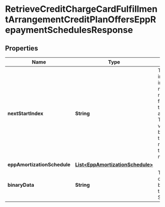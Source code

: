 # RetrieveCreditChargeCardFulfillmentArrangementCreditPlanOffersEppRepaymentSchedulesResponse

## Properties
Name | Type | Description | Notes
------------ | ------------- | ------------- | -------------
**nextStartIndex** | **String** | The next start index that indicates the next set of records to be fetched, if there are available. Typically, this value should be populated if the first response has the value of nextStartIndex. |  [optional]
**eppAmortizationSchedule** | [**List&lt;EppAmortizationSchedule&gt;**](EppAmortizationSchedule.md) |  |  [optional]
**binaryData** | **String** | This field contains binary data of the Repayment Schedule. |  [optional]

